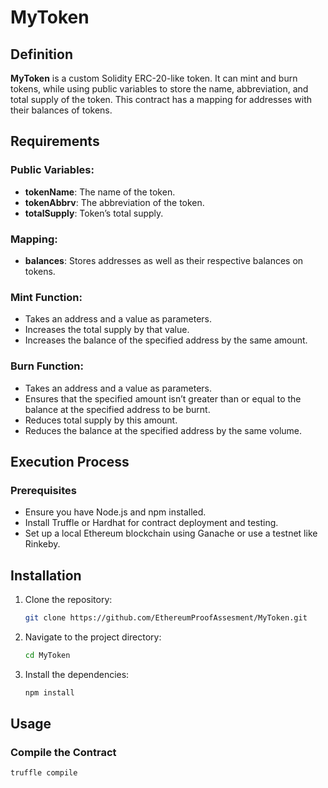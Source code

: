 
# MyToken

## Definition
**MyToken** is a custom Solidity ERC-20-like token. It can mint and burn tokens, while using public variables to store the name, abbreviation, and total supply of the token. This contract has a mapping for addresses with their balances of tokens.

## Requirements

### Public Variables:
- **tokenName**: The name of the token.
- **tokenAbbrv**: The abbreviation of the token.
- **totalSupply**: Token’s total supply.

### Mapping:
- **balances**: Stores addresses as well as their respective balances on tokens.

### Mint Function:
- Takes an address and a value as parameters.
- Increases the total supply by that value.
- Increases the balance of the specified address by the same amount.

### Burn Function:
- Takes an address and a value as parameters.
- Ensures that the specified amount isn’t greater than or equal to the balance at the specified address to be burnt.
- Reduces total supply by this amount.
- Reduces the balance at the specified address by the same volume.

## Execution Process

### Prerequisites
- Ensure you have Node.js and npm installed.
- Install Truffle or Hardhat for contract deployment and testing.
- Set up a local Ethereum blockchain using Ganache or use a testnet like Rinkeby.

## Installation
1. Clone the repository:
    ```bash
    git clone https://github.com/EthereumProofAssesment/MyToken.git
    ```
2. Navigate to the project directory:
    ```bash
    cd MyToken
    ```
3. Install the dependencies:
    ```bash
    npm install
    ```

## Usage
### Compile the Contract
```bash
truffle compile
